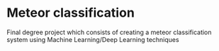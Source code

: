 # Meteor classification
Final degree project which consists of creating a meteor classification system using Machine Learning/Deep Learning techniques
